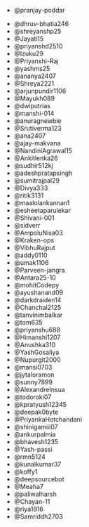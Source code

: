 * @pranjay-poddar
<!-- add contributor Github username below -->
<!-- * @ <GitHub Username> -->
* @dhruv-bhatia246
* @shreyanshp25
* @Jayati15
* @priyanshd2510
* @Izuku29
* @Priyanshi-Raj
* @yashms25
* @ananya2407
* @Shreya2221
* @arjunpundir1106
* @Mayukh089
* @dwiputrias
* @manshi-014
* @anuragnewbie
* @Srutiverma123
* @ana2407
* @ajay-makvana
* @NandiniAgrawal15
* @Ankitlenka26
* @sudhir512kj
* @adeshpratapsingh
* @sumitrajpal29
* @Divya333
* @ritik3131
* @maalolankannan1
* @esheetaparulekar 
* @Shivani-001
* @sidverr 
* @AmpoluNisa03
* @Kraken-ops
* @VibhuRajput
* @addy0110  
* @umak1106
* @Parveen-jangra 
* @Antara25-10
* @mohitCodepy
* @ayushanand09
* @darkdraiden14
* @Chanchal2125
* @tanvinimbalkar
* @tom635 
* @priyanshu688
* @Himanshi1207
* @Anushka310
* @YashGosaliya
* @Nupurgit2000
* @mansi0703 
* @jytaloramon
* @sunny7899 
* @AlexandreInsua 
* @todoroki07
* @kpratyush12345
* @deepak0byte
* @PriyankaHotchandani
* @shinigamiii07 
* @ankurpalmia
* @bhavesh1235
* @Yash-passi 
* @rmn5124
* @kunalkumar37
* @koffy1
* @deepsourcebot
* @Meaha7 
* @paliwalharsh
* @Chayan-11
* @riya1916
* @Samriddh2703
